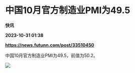 # 中国10月官方制造业PMI为49.5
**快讯**

**2023-10-31 01:38**

**https://news.futunn.com/post/33510450**

中国10月官方制造业PMI为49.5，前值为50.2。

![](https://postimg.futunn.com/16987159935416435846583.png)